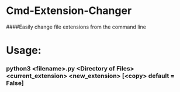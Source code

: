 # Cmd-Extension-Changer
####Easily change file extensions from the command line

# Usage: 
### python3 \<filename\>.py \<Directory of Files\> \<current_extension\> \<new_extension\> [\<copy\> default = False]